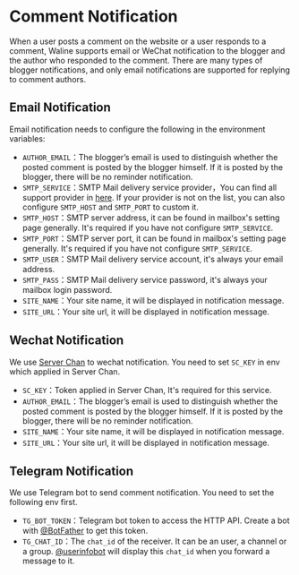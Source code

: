 # Comment Notification

When a user posts a comment on the website or a user responds to a comment, Waline supports email or WeChat notification to the blogger and the author who responded to the comment. There are many types of blogger notifications, and only email notifications are supported for replying to comment authors.

## Email Notification

Email notification needs to configure the following in the environment variables:

- `AUTHOR_EMAIL`：The blogger’s email is used to distinguish whether the posted comment is posted by the blogger himself. If it is posted by the blogger, there will be no reminder notification.
- `SMTP_SERVICE`：SMTP Mail delivery service provider，You can find all support provider in [here](https://github.com/nodemailer/nodemailer/blob/master/lib/well-known/services.json). If your provider is not on the list, you can also configure `SMTP_HOST` and `SMTP_PORT` to custom it.
- `SMTP_HOST`：SMTP server address, it can be found in mailbox's setting page generally. It's required if you have not configure `SMTP_SERVICE`.
- `SMTP_PORT`：SMTP server port, it can be found in mailbox's setting page generally. It's required if you have not configure `SMTP_SERVICE`.
- `SMTP_USER`：SMTP Mail delivery service account, it's always your email address.
- `SMTP_PASS`：SMTP Mail delivery service password, it's always your mailbox login password.
- `SITE_NAME`：Your site name, it will be displayed in notification message.
- `SITE_URL`：Your site url, it will be displayed in notification message.

## Wechat Notification

We use [Server Chan](http://sc.ftqq.com/3.version) to wechat notification. You need to set `SC_KEY` in env which applied in Server Chan.

- `SC_KEY`：Token applied in Server Chan, It's required for this service.
- `AUTHOR_EMAIL`：The blogger’s email is used to distinguish whether the posted comment is posted by the blogger himself. If it is posted by the blogger, there will be no reminder notification.
- `SITE_NAME`：Your site name, it will be displayed in notification message.
- `SITE_URL`：Your site url, it will be displayed in notification message.

## Telegram Notification

We use Telegram bot to send comment notification. You need to set the following env first.

- `TG_BOT_TOKEN`：Telegram bot token to access the HTTP API. Create a bot with [@BotFather](https://t.me/BotFather) to get this token.
- `TG_CHAT_ID`：The `chat_id` of the receiver. It can be an user, a channel or a group. [@userinfobot](https://t.me/userinfobot) will display this `chat_id` when you forward a message to it.
